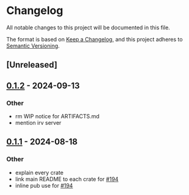 # Changelog
All notable changes to this project will be documented in this file.

The format is based on [Keep a Changelog](https://keepachangelog.com/en/1.0.0/),
and this project adheres to [Semantic Versioning](https://semver.org/spec/v2.0.0.html).

## [Unreleased]

## [0.1.2](https://github.com/SichangHe/internet_route_verification/compare/route_verification_as_rel-v0.1.1...route_verification_as_rel-v0.1.2) - 2024-09-13

### Other

- rm WIP notice for ARTIFACTS.md
- mention irv server

## [0.1.1](https://github.com/SichangHe/internet_route_verification/compare/route_verification_as_rel-v0.1.0...route_verification_as_rel-v0.1.1) - 2024-08-18

### Other
- explain every crate
- link main README to each crate for [#194](https://github.com/SichangHe/internet_route_verification/pull/194)
- inline pub use for [#194](https://github.com/SichangHe/internet_route_verification/pull/194)
